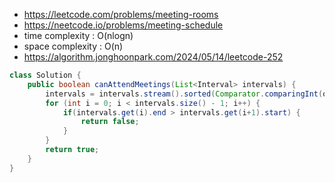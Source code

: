 - https://leetcode.com/problems/meeting-rooms
- https://neetcode.io/problems/meeting-schedule
- time complexity : O(nlogn)
- space complexity : O(n)
- https://algorithm.jonghoonpark.com/2024/05/14/leetcode-252

```java
class Solution {
    public boolean canAttendMeetings(List<Interval> intervals) {
        intervals = intervals.stream().sorted(Comparator.comparingInt(o -> o.start)).toList();
        for (int i = 0; i < intervals.size() - 1; i++) {
            if(intervals.get(i).end > intervals.get(i+1).start) {
                return false;
            }
        }
        return true;
    }
}
```
